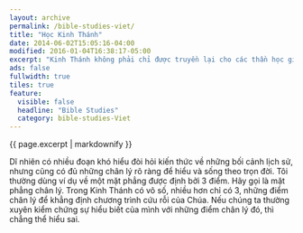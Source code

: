 ```yaml
---
layout: archive
permalink: /bible-studies-viet/
title: "Học Kinh Thánh"
date: 2014-06-02T15:05:16-04:00
modified: 2016-01-04T16:38:17-05:00
excerpt: "Kinh Thánh không phải chỉ được truyền lại cho các thần học gia, nhưng cho mọi người ở một trình độ mà ai qua đó cũng có thể biết ý Đức Chúa Trời"
ads: false
fullwidth: true
tiles: true
feature:
  visible: false
  headline: "Bible Studies"
  category: bible-studies-Viet
---
```


{{ page.excerpt | markdownify }}

Dĩ nhiên có nhiều đoạn khó hiểu đòi hỏi kiến thức về những bối cảnh lịch sử, nhưng cũng có đủ những chân lý rõ ràng để hiểu và sống theo trọn đời. Tôi thường dùng ví dụ về một mặt phẳng được định bởi 3 điểm. Hãy gọi là mặt phẳng chân lý. Trong Kinh Thánh có vô số, nhiều hơn chỉ có 3, những điểm chân lý để khẳng định chương trình cứu rỗi của Chúa. Nếu chúng ta thường xuyên kiểm chứng sự hiểu biết của mình với những điểm chân lý đó, thì chẳng thể hiểu sai.

